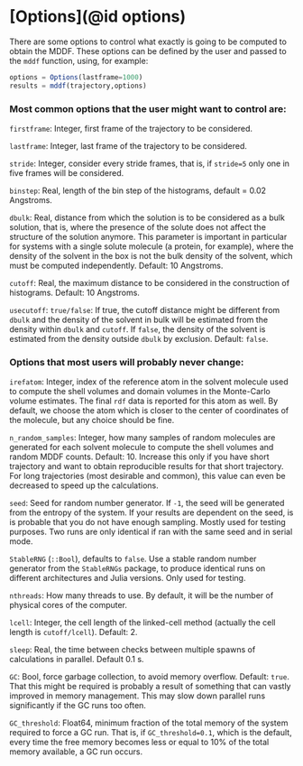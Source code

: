 # [Options](@id options)

There are some options to control what exactly is going to be computed
to obtain the MDDF. These options can be defined by the user and passed to the
`mddf` function, using, for example: 

```julia
options = Options(lastframe=1000)
results = mddf(trajectory,options)
```

### Most common options that the user might want to control are:

`firstframe`: Integer, first frame of the trajectory to be considered.

`lastframe`: Integer, last frame of the trajectory to be considered.

`stride`: Integer, consider every stride frames, that is, if `stride=5`
only one in five frames will be considered.

`binstep`: Real, length of the bin step of the histograms, default =
0.02 Angstroms.

`dbulk`: Real, distance from which the solution is to be considered as a
bulk solution, that is, where the presence of the solute does not affect
the structure of the solution anymore. This parameter is important in
particular for systems with a single solute molecule (a protein, for
example), where the density of the solvent in the box is not the bulk
density of the solvent, which must be computed independently. Default:
10 Angstroms. 

`cutoff`: Real, the maximum distance to be considered in the
construction of histograms. Default: 10 Angstroms. 

`usecutoff`: `true/false`: If true, the cutoff distance might be
different from `dbulk` and the density of the solvent in bulk will be
estimated from the density within `dbulk` and `cutoff`. If `false`, the
density of the solvent is estimated from the density outside `dbulk` by
exclusion. Default: `false`. 

### Options that most users will probably never change:

`irefatom`: Integer, index of the reference atom in the solvent molecule
used to compute the shell volumes and domain volumes in the Monte-Carlo
volume estimates. The final `rdf` data is reported for this atom as
well. By default, we choose the atom which is closer to the center of
coordinates of the molecule, but any choice should be fine. 

`n_random_samples`: Integer, how many samples of random molecules are
generated for each solvent molecule to compute the shell volumes and
random MDDF counts. Default: 10. Increase this only if you have short
trajectory and want to obtain reproducible results for that short
trajectory. For long trajectories (most desirable and common), this
value can even be decreased to speed up the calculations. 

`seed`: Seed for random number generator. If `-1`, the seed will be
generated from the entropy of the system. If your results are dependent
on the seed, is is probable that you do not have enough sampling. Mostly
used for testing purposes. Two runs are only identical if ran with
the same seed and in serial mode.   

`StableRNG` (`::Bool`), defaults to `false`. Use a stable random number
generator from the `StableRNGs` package, to produce identical runs on
different architectures and Julia versions. Only used for testing. 

`nthreads`: How many threads to use. By default, it will be the number
of physical cores of the computer.
 
`lcell`: Integer, the cell length of the linked-cell method (actually
the cell length is `cutoff/lcell`). Default: 2.  

`sleep`: Real, the time between checks between multiple spawns of
calculations in parallel. Default 0.1 s. 

`GC`: Bool, force garbage collection, to avoid memory
overflow. Default: `true`. That this might be required is probably a result of
something that can vastly improved in memory management. This may slow down
parallel runs significantly if the GC runs too often.

`GC_threshold`: Float64, minimum fraction of the total memory of the
system required to force a GC run. That is, if `GC_threshold=0.1`, which
is the default, every time the free memory becomes less or equal to 10%
of the total memory available, a GC run occurs.  

